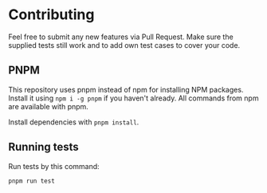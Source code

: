 # Contributing

Feel free to submit any new features via Pull Request.
Make sure the supplied tests still work and to add own test cases to cover your code.

## PNPM

This repository uses pnpm instead of npm for installing NPM packages.
Install it using `npm i -g pnpm` if you haven't already. All commands from npm are available with pnpm.

Install dependencies with `pnpm install`.

## Running tests

Run tests by this command:

```shell script
pnpm run test
```